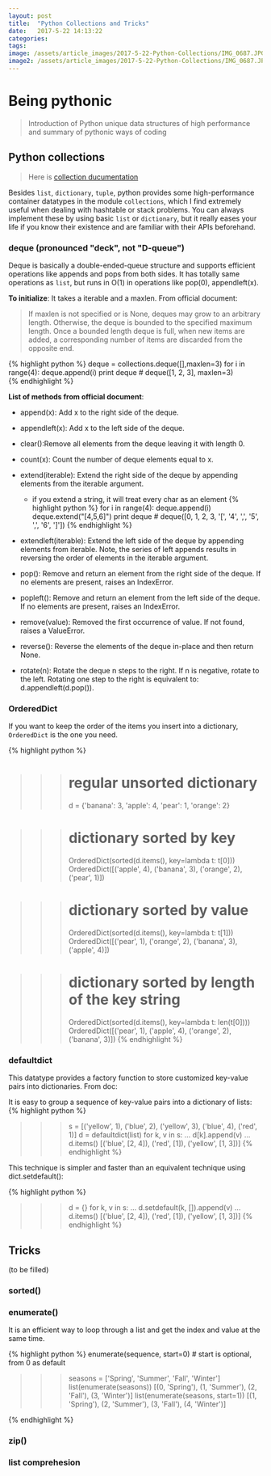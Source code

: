 ```yaml
---
layout: post
title:  "Python Collections and Tricks"
date:   2017-5-22 14:13:22
categories:
tags:
image: /assets/article_images/2017-5-22-Python-Collections/IMG_0687.JPG
image2: /assets/article_images/2017-5-22-Python-Collections/IMG_0687.JPG
---
```


# Being pythonic

> Introduction of Python unique data structures of high performance and summary of pythonic ways of coding

## Python collections
> Here is [collection ducumentation](https://docs.python.org/2.7/library/collections.html#collections.ChainMap)

Besides ```list```, ```dictionary```, ```tuple```, python provides some high-performance container datatypes in the module ```collections```, which I find extremely useful when dealing with hashtable or stack problems. You can always implement these by using basic ```list``` or ```dictionary```, but it really eases your life if you know their existence and are familiar with their APIs beforehand.

### deque (pronounced "deck", not "D-queue")
Deque is basically a double-ended-queue structure and supports efficient operations like appends and pops from both sides. It has totally same operations as ```list```, but runs in O(1) in operations like pop(0), appendleft(x).

**To initialize**: It takes a iterable and a maxlen. From official document:

>If maxlen is not specified or is None, deques may grow to an arbitrary length. Otherwise, the deque is bounded to the specified maximum length. Once a bounded length deque is full, when new items are added, a corresponding number of items are discarded from the opposite end.

{% highlight python %}
deque = collections.deque([],maxlen=3)
for i in range(4):
    deque.append(i)
print deque # deque([1, 2, 3], maxlen=3)    
{% endhighlight %}

**List of methods from official document**:

- append(x): Add x to the right side of the deque.

- appendleft(x): Add x to the left side of the deque.

- clear():Remove all elements from the deque leaving it with length 0.

- count(x): Count the number of deque elements equal to x.

- extend(iterable): Extend the right side of the deque by appending elements from the iterable argument.

  - if you extend a string, it will treat every char as an element
{% highlight python %}
for i in range(4):
    deque.append(i)
deque.extend("[4,5,6]")
print deque # deque([0, 1, 2, 3, '[', '4', ',', '5', ',', '6', ']'])
{% endhighlight %}

- extendleft(iterable):
Extend the left side of the deque by appending elements from iterable. Note, the series of left appends results in reversing the order of elements in the iterable argument.

- pop(): Remove and return an element from the right side of the deque. If no elements are present, raises an IndexError.

- popleft(): Remove and return an element from the left side of the deque. If no elements are present, raises an IndexError.

- remove(value): Removed the first occurrence of value. If not found, raises a ValueError.

- reverse(): Reverse the elements of the deque in-place and then return None.

- rotate(n): Rotate the deque n steps to the right. If n is negative, rotate to the left. Rotating one step to the right is equivalent to: d.appendleft(d.pop()).

### OrderedDict
If you want to keep the order of the items you insert into a dictionary, ```OrderedDict``` is the one you need.

 {% highlight python %}
>>> # regular unsorted dictionary
>>> d = {'banana': 3, 'apple': 4, 'pear': 1, 'orange': 2}

>>> # dictionary sorted by key
>>> OrderedDict(sorted(d.items(), key=lambda t: t[0]))
OrderedDict([('apple', 4), ('banana', 3), ('orange', 2), ('pear', 1)])

>>> # dictionary sorted by value
>>> OrderedDict(sorted(d.items(), key=lambda t: t[1]))
OrderedDict([('pear', 1), ('orange', 2), ('banana', 3), ('apple', 4)])

>>> # dictionary sorted by length of the key string
>>> OrderedDict(sorted(d.items(), key=lambda t: len(t[0])))
OrderedDict([('pear', 1), ('apple', 4), ('orange', 2), ('banana', 3)])
{% endhighlight %}

### defaultdict
This datatype provides a factory function to store customized key-value pairs into dictionaries.
From doc:

It is easy to group a sequence of key-value pairs into a dictionary of lists:
{% highlight python %}
>>> s = [('yellow', 1), ('blue', 2), ('yellow', 3), ('blue', 4), ('red', 1)]
>>> d = defaultdict(list)
>>> for k, v in s:
...     d[k].append(v)
...
>>> d.items()
[('blue', [2, 4]), ('red', [1]), ('yellow', [1, 3])]
{% endhighlight %}

This technique is simpler and faster than an equivalent technique using dict.setdefault():

{% highlight python %}
>>> d = {}
>>> for k, v in s:
...     d.setdefault(k, []).append(v)
...
>>> d.items()
[('blue', [2, 4]), ('red', [1]), ('yellow', [1, 3])]
{% endhighlight %}




## Tricks
(to be filled)

### sorted()

### enumerate()

It is an efficient way to loop through a list and get the index and value at the same time.

{% highlight python %}
enumerate(sequence, start=0) # start is optional, from 0 as default
>>> seasons = ['Spring', 'Summer', 'Fall', 'Winter']
>>> list(enumerate(seasons))
[(0, 'Spring'), (1, 'Summer'), (2, 'Fall'), (3, 'Winter')]
>>> list(enumerate(seasons, start=1))
[(1, 'Spring'), (2, 'Summer'), (3, 'Fall'), (4, 'Winter')]

{% endhighlight %}

### zip()

### list comprehesion
